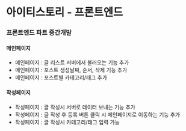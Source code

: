 <h1>아이티스토리 - 프론트엔드</h1>

<div>
   <h3>프론트엔드 파트 중간개발</h3> 
   <h4>메인페이지</h4>
   <ul>
    <li>메인페이지 : 글 리스트 서버에서 불러오는 기능 추가</li>
    <li>메인페이지 : 포스트 생성날짜, 순서, 삭제 기능 추가</li>
    <li>메인페이지 : 포스트별 카테고리/태그 추가</li>
   </ul>
   <h4>작성페이지</h4>
   <ul>
    <li>작성페이지 : 글 작성시 서버로 데이터 보내는 기능 추가</li>
    <li>작성페이지 : 글 작성 후 등록 버튼 클릭 시 메인페이지로 이동하는 기능 추가</li>
    <li>작성페이지 : 글 작성시 카테고리/태그 입력 가능</li>
   </ul>  
<div>


